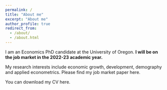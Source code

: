 ```yaml
---
permalink: /
title: "About me"
excerpt: "About me"
author_profile: true
redirect_from: 
  - /about/
  - /about.html
---
```


I am an Economics PhD candidate at the University of Oregon. **I will be on the job market in the 2022-23 academic year.**

My research interests include economic growth, development, demography and applied econometrics. Please find my job market paper here.

You can download my CV here.
